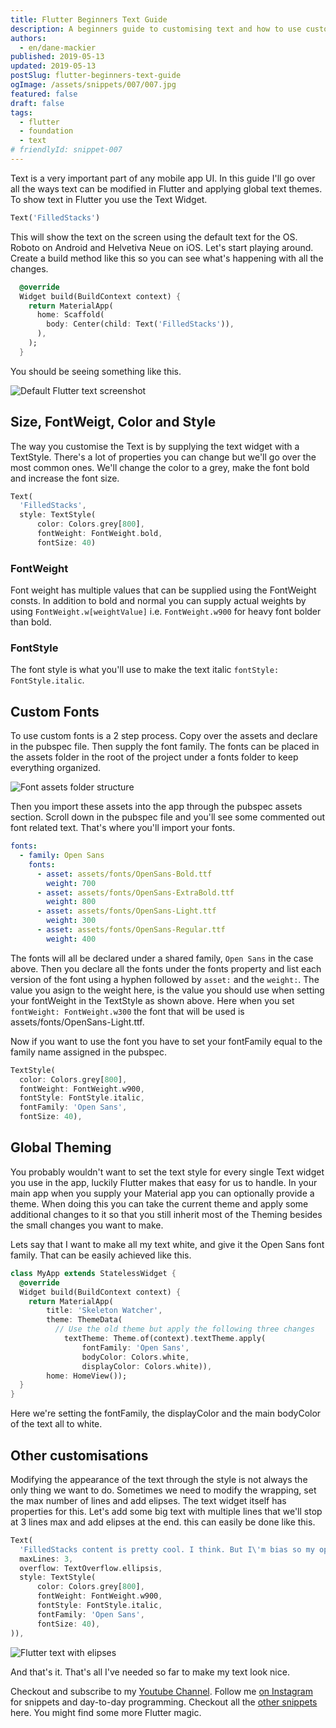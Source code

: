 ```yaml
---
title: Flutter Beginners Text Guide
description: A beginners guide to customising text and how to use custom fonts in Flutter.
authors:
  - en/dane-mackier
published: 2019-05-13
updated: 2019-05-13
postSlug: flutter-beginners-text-guide
ogImage: /assets/snippets/007/007.jpg
featured: false
draft: false
tags:
  - flutter
  - foundation
  - text
# friendlyId: snippet-007
---
```


Text is a very important part of any mobile app UI. In this guide I'll go over all the ways text can be modified in Flutter and applying global text themes. To show text in Flutter you use the Text Widget.

```dart
Text('FilledStacks')
```

This will show the text on the screen using the default text for the OS. Roboto on Android and Helvetiva Neue on iOS. Let's start playing around. Create a build method like this so you can see what's happening with all the changes.

```dart
  @override
  Widget build(BuildContext context) {
    return MaterialApp(
      home: Scaffold(
        body: Center(child: Text('FilledStacks')),
      ),
    );
  }
```

You should be seeing something like this.

![Default Flutter text screenshot](/assets/snippets/007/007-screenshot-1.jpg)

## Size, FontWeigt, Color and Style

The way you customise the Text is by supplying the text widget with a TextStyle. There's a lot of properties you can change but we'll go over the most common ones. We'll change the color to a grey, make the font bold and increase the font size.

```dart
Text(
  'FilledStacks',
  style: TextStyle(
      color: Colors.grey[800],
      fontWeight: FontWeight.bold,
      fontSize: 40)
```

### FontWeight

Font weight has multiple values that can be supplied using the FontWeight consts. In addition to bold and normal you can supply actual weights by using `FontWeight.w[weightValue]` i.e. `FontWeight.w900` for heavy font bolder than bold.

### FontStyle

The font style is what you'll use to make the text italic `fontStyle: FontStyle.italic`.

## Custom Fonts

To use custom fonts is a 2 step process. Copy over the assets and declare in the pubspec file. Then supply the font family. The fonts can be placed in the assets folder in the root of the project under a fonts folder to keep everything organized.

![Font assets folder structure](/assets/snippets/007/007-folder-structure.jpg)

Then you import these assets into the app through the pubspec assets section. Scroll down in the pubspec file and you'll see some commented out font related text. That's where you'll import your fonts.

```yaml
fonts:
  - family: Open Sans
    fonts:
      - asset: assets/fonts/OpenSans-Bold.ttf
        weight: 700
      - asset: assets/fonts/OpenSans-ExtraBold.ttf
        weight: 800
      - asset: assets/fonts/OpenSans-Light.ttf
        weight: 300
      - asset: assets/fonts/OpenSans-Regular.ttf
        weight: 400
```

The fonts will all be declared under a shared family, `Open Sans` in the case above. Then you declare all the fonts under the fonts property and list each version of the font using a hyphen followed by `asset:` and the `weight:`. The value you asign to the weight here, is the value you should use when setting your fontWeight in the TextStyle as shown above. Here when you set `fontWeight: FontWeight.w300` the font that will be used is assets/fonts/OpenSans-Light.ttf.

Now if you want to use the font you have to set your fontFamily equal to the family name assigned in the pubspec.

```dart
TextStyle(
  color: Colors.grey[800],
  fontWeight: FontWeight.w900,
  fontStyle: FontStyle.italic,
  fontFamily: 'Open Sans',
  fontSize: 40),
```

## Global Theming

You probably wouldn't want to set the text style for every single Text widget you use in the app, luckily Flutter makes that easy for us to handle. In your main app when you supply your Material app you can optionally provide a theme. When doing this you can take the current theme and apply some additional changes to it so that you still inherit most of the Theming besides the small changes you want to make.

Lets say that I want to make all my text white, and give it the Open Sans font family. That can be easily achieved like this.

```dart
class MyApp extends StatelessWidget {
  @override
  Widget build(BuildContext context) {
    return MaterialApp(
        title: 'Skeleton Watcher',
        theme: ThemeData(
          // Use the old theme but apply the following three changes
            textTheme: Theme.of(context).textTheme.apply(
                fontFamily: 'Open Sans',
                bodyColor: Colors.white,
                displayColor: Colors.white)),
        home: HomeView());
  }
}
```

Here we're setting the fontFamily, the displayColor and the main bodyColor of the text all to white.

## Other customisations

Modifying the appearance of the text through the style is not always the only thing we want to do. Sometimes we need to modify the wrapping, set the max number of lines and add elipses. The text widget itself has properties for this. Let's add some big text with multiple lines that we'll stop at 3 lines max and add elipses at the end. this can easily be done like this.

```dart
Text(
  'FilledStacks content is pretty cool. I think. But I\'m bias so my opinion doesn\'t really count.',
  maxLines: 3,
  overflow: TextOverflow.ellipsis,
  style: TextStyle(
      color: Colors.grey[800],
      fontWeight: FontWeight.w900,
      fontStyle: FontStyle.italic,
      fontFamily: 'Open Sans',
      fontSize: 40),
)),
```

![Flutter text with elipses](/assets/snippets/007/007-screenshot-2.jpg)

And that's it. That's all I've needed so far to make my text look nice.

Checkout and subscribe to my [Youtube Channel](https://www.youtube.com/c/filledstacks?sub_confirmation=1). Follow me [on Instagram](https://www.instagram.com/filledstacks/) for snippets and day-to-day programming. Checkout all the [other snippets](/snippets) here. You might find some more Flutter magic.
